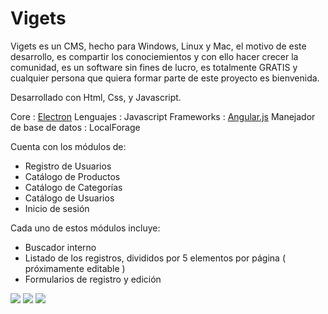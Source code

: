# Vigets
Vigets es un CMS, hecho para Windows, Linux y Mac, el motivo de este desarrollo, es compartir los conociemientos y con ello hacer crecer la comunidad, es un software sin fines de lucro, es totalmente GRATIS y cualquier persona que quiera formar parte de este proyecto es bienvenida.

Desarrollado con Html, Css, y Javascript.

Core : <a href="https://github.com/mafintosh/electron-prebuilt" tarjet="_blank">Electron</a> 
Lenguajes : Javascript
Frameworks : <a href="https://angularjs.org/" tarjet="_blank">Angular.js</a>
Manejador de base de datos : LocalForage

Cuenta con los módulos de:
 - Registro de Usuarios
 - Catálogo de Productos
 - Catálogo de Categorías
 - Catálogo de Usuarios
 - Inicio de sesión

Cada uno de estos módulos incluye:

 - Buscador interno
 - Listado de los registros, divididos por 5 elementos por página ( próximamente editable )
 - Formularios de registro y edición


<img src="http://dantecervantes.com/wp-content/uploads/2015/07/Captura-de-pantalla-2015-07-11-a-las-21.01.03.png?w=650">
<img src="http://dantecervantes.com/wp-content/uploads/2015/07/Captura-de-pantalla-2015-07-11-a-las-21.00.30.png?w=650">
<img src="http://dantecervantes.com/wp-content/uploads/2015/07/Captura-de-pantalla-2015-07-11-a-las-21.01.36.png?w=650">


  
